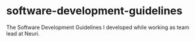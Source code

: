 # software-development-guidelines
The Software Development Guidelines I developed while working as team lead at Neuri. 
